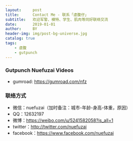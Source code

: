 ```yaml
---
layout:     post
title:      Contact Me - 联系「虐腹仔」
subtitle:   欢迎军警、模特、学生、肌肉等同好联络交流
date:       2019-01-01
author:     BY
header-img: img/post-bg-universe.jpg
catalog: true
tags:
    - 虐腹
    - gutpunch
---
```


### Gutpunch Nuefuzai Videos
- gumroad: https://gumroad.com/nfz


### 联络方式
- 微信：nuefuzai（加时备注：城市-年龄-身高-体重，原因）
- QQ：12632197
- 微博：https://weibo.com/u/5241582058?is_all=1
- twitter：http://twitter.com/nuefuzai
- facebook：https://www.facebook.com/nuefuzai
